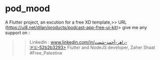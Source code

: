 # pod_mood
A Flutter project, an excution for a free XD template,>> URL (https://ui8.net/dilan/products/podcast-app-free-ui-kit)>
give me any support on :
 >> LinkedIn : www.linkedin.com/in/زاهر-أحمد-شعت-🇵🇸-52b2b3293>
> > Flutter and NodeJS developer, Zaher Shaat
#Free_Palestine
